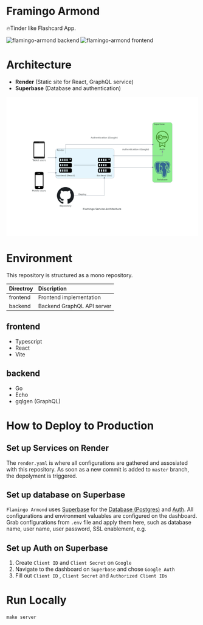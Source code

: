 # Framingo Armond
🔥Tinder like Flashcard App. 

![flamingo-armond backend](https://github.com/yasuflatland-lf/flamingo-armond/actions/workflows/backend.yml/badge.svg)
![flamingo-armond frontend](https://github.com/yasuflatland-lf/flamingo-armond/actions/workflows/frontend.yml/badge.svg)

# Architecture
- **Render** (Static site for React, GraphQL service)
- **Superbase** (Database and authentication)
  
![Architecture](./docs/diagram.png)

# Environment
This repository is structured as a mono repository. 

| Directroy | Discription |
|:--|:--|
|frontend | Frontend implementation |
|backend| Backend GraphQL API server |

## frontend
- Typescript
- React
- Vite

## backend
- Go
- Echo
- gqlgen (GraphQL)
  
# How to Deploy to Production

## Set up Services on Render
The `render.yaml` is where all configurations are gathered and assosiated with this repository. As soon as a new commit is added to `master` branch, the depolyment is triggered.

## Set up database on Superbase
`Flamingo Armond` uses [Superbase](https://supabase.com/) for the [Database (Postgres)](https://supabase.com/database) and [Auth](https://supabase.com/auth). All configurations and environment valuables are configured on the dashboard. Grab configurations from `.env` file and apply them here, such as database name, user name, user password, SSL enablement, e.g.

## Set up Auth on Superbase
1. Create `Client ID` and `Client Secret` on `Google`
1. Navigate to the dashboard on `Superbase` and chose `Google Auth`
1. Fill out `Client ID` , `Client Secret` and `Authorized Client IDs`

# Run Locally
```
make server
```
